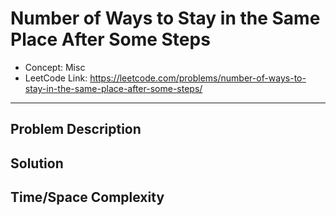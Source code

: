 # Number of Ways to Stay in the Same Place After Some Steps

- Concept: Misc
- LeetCode Link: https://leetcode.com/problems/number-of-ways-to-stay-in-the-same-place-after-some-steps/

---

## Problem Description

## Solution

## Time/Space Complexity

